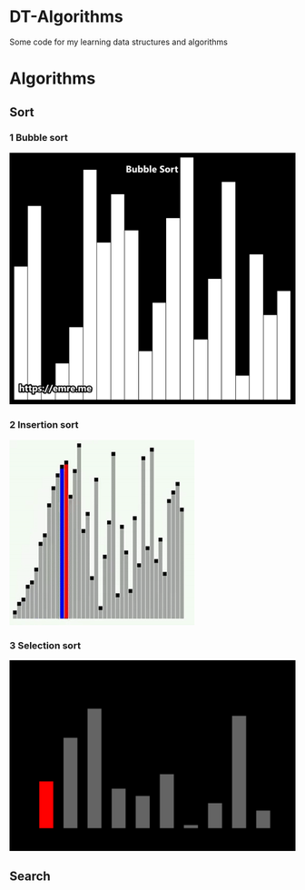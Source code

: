 # DT-Algorithms
Some code for my learning data structures and algorithms

# Algorithms 
## Sort

### 1 Bubble sort
![Bubble_Sort](bubble_sort.gif)
### 2 Insertion sort
![Insertion_Sort](insertion_sort.gif)
### 3 Selection sort
![Selection_Sort](selection_sort.gif)
## Search